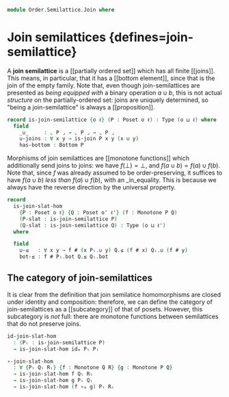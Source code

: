 <!--
```agda
open import Cat.Functor.Subcategory
open import Cat.Prelude

open import Data.Fin.Indexed
open import Data.Fin.Finite
open import Data.Fin.Base hiding (_≤_)

open import Order.Diagram.Bottom
open import Order.Diagram.Join
open import Order.Diagram.Lub
open import Order.Base

import Cat.Reasoning

import Order.Diagram.Join.Reasoning as Joins
import Order.Reasoning
```
-->

```agda
module Order.Semilattice.Join where
```

# Join semilattices {defines=join-semilattice}

A **join semilattice** is a [[partially ordered set]] which has all
finite [[joins]]. This means, in particular, that it has a [[bottom
element]], since that is the join of the empty family. Note that, even
though join-semilattices are presented as _being equipped with_ a binary
operation $a \cup b$, this is not actual _structure_ on the
partially-ordered set: joins are uniquely determined, so "being a
join-semilattice" is always a [[proposition]].

```agda
record is-join-semilattice {o ℓ} (P : Poset o ℓ) : Type (o ⊔ ℓ) where
  field
    _∪_     : ⌞ P ⌟ → ⌞ P ⌟ → ⌞ P ⌟
    ∪-joins : ∀ x y → is-join P x y (x ∪ y)
    has-bottom : Bottom P
```

<!--
```agda
  infixr 24 _∪_

  open Joins ∪-joins public
  open Bottom has-bottom using (bot; ¡) public

abstract
  is-join-semilattice-is-prop
    : ∀ {o ℓ} {P : Poset o ℓ}
    → is-prop (is-join-semilattice P)
  is-join-semilattice-is-prop {P = P} p q = path where
    open Order.Diagram.Bottom P using (H-Level-Bottom)
    open is-join-semilattice
    module p = is-join-semilattice p
    module q = is-join-semilattice q

    joinp : ∀ x y → x p.∪ y ≡ x q.∪ y
    joinp x y = join-unique (p.∪-joins x y) (q.∪-joins x y)

    path : p ≡ q
    path i ._∪_ x y     = joinp x y i
    path i .∪-joins x y = is-prop→pathp (λ i → hlevel {T = is-join P x y (joinp x y i)} 1) (p.∪-joins x y) (q.∪-joins x y) i
    path i .has-bottom  = hlevel {T = Bottom P} 1 p.has-bottom q.has-bottom i

private variable
  o ℓ o' ℓ' : Level
  P Q R : Poset o ℓ

instance
  H-Level-is-join-semilattice : ∀ {n} → H-Level (is-join-semilattice P) (suc n)
  H-Level-is-join-semilattice = prop-instance is-join-semilattice-is-prop
```
-->

Morphisms of join semilattices are [[monotone functions]] which
additionally send joins to joins: we have $f(\bot) = \bot$, and $f(a
\cup b) = f(a) \cup f(b)$. Note that, since $f$ was already assumed to
be order-preserving, it suffices to have $f(a \cup b)$ _less than_ $f(a)
\cup f(b)$, with an _in_equality. This is because we always have the
reverse direction by the universal property.

```agda
record
  is-join-slat-hom
    {P : Poset o ℓ} {Q : Poset o' ℓ'} (f : Monotone P Q)
    (P-slat : is-join-semilattice P)
    (Q-slat : is-join-semilattice Q) : Type (o ⊔ ℓ')
  where
```

<!--
```agda
  no-eta-equality
  private
    module P = Poset P
    module Pₗ = is-join-semilattice P-slat
    module Q = Order.Reasoning Q
    module Qₗ = is-join-semilattice Q-slat
    open is-join
```
-->

```agda
  field
    ∪-≤   : ∀ x y → f # (x Pₗ.∪ y) Q.≤ (f # x) Qₗ.∪ (f # y)
    bot-≤ : f # Pₗ.bot Q.≤ Qₗ.bot
```

<!--
```agda
  pres-∪ : ∀ x y → f # (x Pₗ.∪ y) ≡ (f # x) Qₗ.∪ (f # y)
  pres-∪ x y = Q.≤-antisym (∪-≤ x y) $ Qₗ.∪-universal (f # (x Pₗ.∪ y))
    (f .pres-≤ Pₗ.l≤∪)
    (f .pres-≤ Pₗ.r≤∪)

  pres-bot : f # Pₗ.bot ≡ Qₗ.bot
  pres-bot = Q.≤-antisym bot-≤ Qₗ.¡

  pres-joins
    : ∀ {x y m}
    → is-join P x y m
    → is-join Q (f # x) (f # y) (f # m)
  pres-joins join .is-join.l≤join = f .pres-≤ (join .l≤join)
  pres-joins join .is-join.r≤join = f .pres-≤ (join .r≤join)
  pres-joins {x = x} {y = y} {m = m} join .is-join.least lb fx≤lb fy≤lb =
    f # m            Q.≤⟨ f .pres-≤ (join .least (x Pₗ.∪ y) Pₗ.l≤∪ Pₗ.r≤∪) ⟩
    f # (x Pₗ.∪ y)   Q.≤⟨ ∪-≤ x y ⟩
    f # x Qₗ.∪ f # y Q.≤⟨ Qₗ.∪-universal lb fx≤lb fy≤lb ⟩
    lb               Q.≤∎

  pres-bottoms
    : ∀ {b}
    → is-bottom P b
    → is-bottom Q (f # b)
  pres-bottoms {b = b} b-bot x =
    f # b      Q.≤⟨ f .pres-≤ (b-bot Pₗ.bot) ⟩
    f # Pₗ.bot Q.≤⟨ bot-≤ ⟩
    Qₗ.bot     Q.≤⟨ Qₗ.¡ ⟩
    x          Q.≤∎

open is-join-slat-hom

unquoteDecl H-Level-is-join-slat-hom = declare-record-hlevel 1 H-Level-is-join-slat-hom (quote is-join-slat-hom)

open Poset
```
-->

## The category of join-semilattices

It is clear from the definition that join semilatice homomorphisms are
closed under identity and composition: therefore, we can define the
category of join-semilattices as a [[subcategory]] of that of posets.
However, this subcategory is _not_ full: there are monotone functions
between semilattices that do not preserve joins.

```agda
id-join-slat-hom
  : (Pₗ : is-join-semilattice P)
  → is-join-slat-hom idₘ Pₗ Pₗ

∘-join-slat-hom
  : ∀ {Pₗ Qₗ Rₗ} {f : Monotone Q R} {g : Monotone P Q}
  → is-join-slat-hom f Qₗ Rₗ
  → is-join-slat-hom g Pₗ Qₗ
  → is-join-slat-hom (f ∘ₘ g) Pₗ Rₗ
```

<!--
```agda
id-join-slat-hom {P = P} _ .∪-≤ _ _ = P .≤-refl
id-join-slat-hom {P = P} _ .bot-≤   = P .≤-refl

∘-join-slat-hom {R = R} {f = f} {g = g} f-pres g-pres .∪-≤ x y =
  R .≤-trans (f .pres-≤ (g-pres .∪-≤ x y)) (f-pres .∪-≤ (g # x) (g # y))
∘-join-slat-hom {R = R} {f = f} {g = g} f-pres g-pres .bot-≤ =
  R .≤-trans (f .pres-≤ (g-pres .bot-≤)) (f-pres .bot-≤)

Join-slats-subcat : ∀ o ℓ → Subcat (Posets o ℓ) (o ⊔ ℓ) (o ⊔ ℓ)
Join-slats-subcat o ℓ .Subcat.is-ob       = is-join-semilattice
Join-slats-subcat o ℓ .Subcat.is-hom      = is-join-slat-hom
Join-slats-subcat o ℓ .Subcat.is-hom-prop _ _ _ = hlevel 1
Join-slats-subcat o ℓ .Subcat.is-hom-id   = id-join-slat-hom
Join-slats-subcat o ℓ .Subcat.is-hom-∘    = ∘-join-slat-hom

Join-slats : ∀ o ℓ → Precategory (lsuc o ⊔ lsuc ℓ) (o ⊔ ℓ)
Join-slats o ℓ = Subcategory (Join-slats-subcat o ℓ)

module Join-slats {o} {ℓ} = Cat.Reasoning (Join-slats o ℓ)

Join-slats→Posets : ∀ {o ℓ} → Functor (Join-slats o ℓ) (Posets o ℓ)
Join-slats→Posets = Forget-subcat

Join-slats↪Sets : ∀ {o ℓ} → Functor (Join-slats o ℓ) (Sets o)
Join-slats↪Sets = Posets↪Sets F∘ Join-slats→Posets

Join-semilattice : ∀ o ℓ → Type _
Join-semilattice o ℓ = Join-slats.Ob {o} {ℓ}
```
-->
